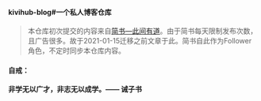 #### kivihub-blog#一个私人博客仓库

> 本仓库初次提交的内容来自[简书—此间有道](https://www.jianshu.com/u/385b00f9ba9b)。由于简书每天限制发布次数，且广告很多。故于2021-01-15迁移之前文章于此。简书自此作为Follower角色，不定时同步本仓库内容。



#### 自戒：

**非学无以广才，非志无以成学。—— 诫子书**





